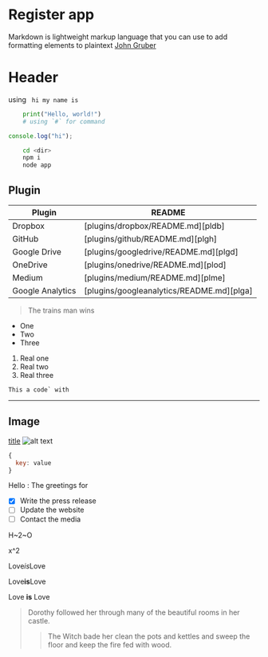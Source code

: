 # Register app

Markdown is lightweight markup language that you can use to add formatting elements to plaintext [John Gruber](https://www.google.co.th)

# Header

using ` hi my name is`

```py
    print("Hello, world!")
    # using `#` for command
```

```js
console.log("hi");
```

```sh
    cd <dir>
    npm i
    node app
```

## Plugin

| Plugin           | README                                    |
| ---------------- | ----------------------------------------- |
| Dropbox          | [plugins/dropbox/README.md][pldb]         |
| GitHub           | [plugins/github/README.md][plgh]          |
| Google Drive     | [plugins/googledrive/README.md][plgd]     |
| OneDrive         | [plugins/onedrive/README.md][plod]        |
| Medium           | [plugins/medium/README.md][plme]          |
| Google Analytics | [plugins/googleanalytics/README.md][plga] |

> The trains man wins

- One
- Two
- Three

1. Real one
2. Real two
3. Real three

`` This a code` with ``

---

## Image

[title](www.title.com)
![alt text](https://www.howtogeek.com/wp-content/uploads/2018/08/Header.png?width=1198&trim=1,1&bg-color=000&pad=1,1)

```js
{
  key: value
}
```

Hello
: The greetings for

- [x] Write the press release
- [ ] Update the website
- [ ] Contact the media

H~2~O

x^2

Love*is*Love

Love**is**Love

Love **is** Love

> Dorothy followed her through many of the beautiful rooms in her castle.
>
> > The Witch bade her clean the pots and kettles and sweep the floor and keep the fire fed with wood.
